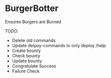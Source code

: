 # BurgerBotter
Ensures Burgers are Burned

TODO: 

* Delete old commands
* Update delpoy-commands to only deploy /help
* Create bounty
* Check bounty
* Update bounty
* Congratulate Success
* Failure Check
